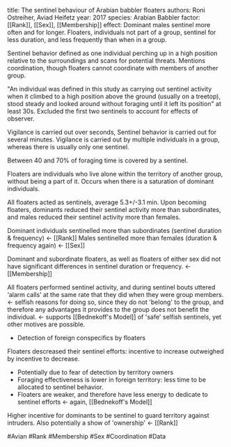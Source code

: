 
title: The sentinel behaviour of Arabian babbler floaters
authors: Roni Ostreiher, Aviad Heifetz
year: 2017
species: Arabian Babbler
factor: [[Rank]], [[Sex]], [[Membership]]
effect: Dominant males sentinel more often and for longer. Floaters, individuals not part of a group, sentinel for less duration, and less frequently than when in a group.

Sentinel behavior defined as one individual perching up in a high position relative to the surroundings and scans for potential threats. Mentions coordination, though floaters cannot coordinate with members of another group.

"An individual was defined in this study as carrying out sentinel activity when it climbed to a high position above the ground (usually on a treetop), stood steady and looked around without foraging until it left its position" at least 30s. Excluded the first two sentinels to account for effects of observer.

Vigilance is carried out over seconds, Sentinel behavior is carried out for several minutes. Vigilance is carried out by multiple individuals in a group, whereas there is usually only one sentinel.

Between 40 and 70% of foraging time is covered by a sentinel.

Floaters are individuals who live alone within the territory of another group, without being a part of it.
Occurs when there is a saturation of dominant individuals.

All floaters acted as sentinels, average 5.3+/-3.1 min.
Upon becoming floaters, dominants reduced their sentinel activity more than subordinates, and males reduced their sentinel activity more than females.

Dominant individuals sentinelled more than subordinates (sentinel duration & frequency) <- [[Rank]]
Males sentinelled more than females (duration & frequency again) <- [[Sex]]

Dominant and subordinate floaters, as well as floaters of either sex did not have significant differences in sentinel duration or frequency. <- [[Membership]]

All floaters performed sentinel activity, and during sentinel bouts uttered ‘alarm calls’ at the same rate that they did when they were group members.<- selfish reasons for doing so, since they do not 'belong' to the group, and therefore any advantages it provides to the group does not benefit the individual. <- supports [[Bednekoff's Model]] of 'safe' selfish sentinels, yet other motives are possible.
- Detection of foreign conspecifics by floaters

Floaters descreased their sentinel efforts: incentive to increase outweighed by incentive to decrease.
- Potentially due to fear of detection by territory owners
- Foraging effectiveness is lower in foreign territory: less time to be allocated to sentinel behavior.
- Floaters are weaker, and therefore have less energy to dedicate to sentinel efforts <- again, [[Bednekoff's Model]]

Higher incentive for dominants to be sentinel to guard territory against intruders. Also potentially a show of 'ownership' <- [[Rank]]

#Avian #Rank #Membership #Sex #Coordination #Data 
